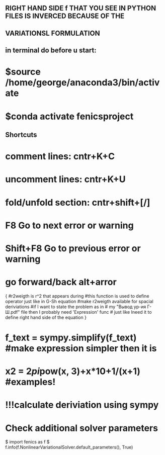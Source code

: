 ## RIGHT HAND SIDE f THAT YOU SEE IN PYTHON FILES IS INVERCED BECAUSE OF THE 
## VARIATIONSL FORMULATION  

## in terminal do before u start: 
# $source /home/george/anaconda3/bin/activate 
# $conda activate fenicsproject

## Shortcuts
# comment lines: cntr+K+C
# uncomment lines: cntr+K+U
# fold/unfold section: cntr+shift+[/]
# F8 Go to next error or warning
# Shift+F8 Go to previous error or warning
# go forward/back alt+arror 

{
    #r2weigth is r^2 that appears during
    #this function is used to define operator just like in G-Sh equation
    #make r2weigth available for spacial deriviations
    #if I want to state the problem as in
    # my "Вывод ур-ия Г-Ш.pdf" file then I probably need 'Expression' func
    # just like Ineed it to define right hand side of the equation
}

# f_text = sympy.simplify(f_text) #make expression simpler then it is
# x2 = 2*pi*pow(x, 3)+x*10+1/(x+1) #examples!
# !!!calculate deriviation using sympy

# Check additional solver parameters

$ import fenics as f
$ f.info(f.NonlinearVariationalSolver.default_parameters(), True)